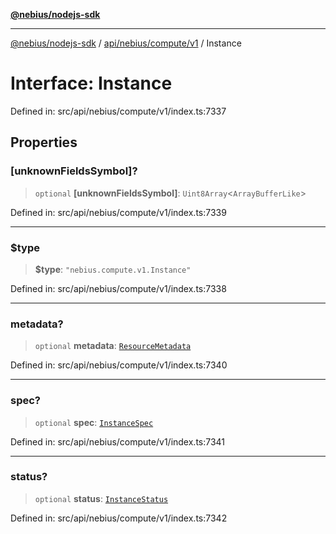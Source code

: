 [**@nebius/nodejs-sdk**](../../../../../README.md)

---

[@nebius/nodejs-sdk](../../../../../README.md) / [api/nebius/compute/v1](../README.md) / Instance

# Interface: Instance

Defined in: src/api/nebius/compute/v1/index.ts:7337

## Properties

### \[unknownFieldsSymbol\]?

> `optional` **\[unknownFieldsSymbol\]**: `Uint8Array`\<`ArrayBufferLike`\>

Defined in: src/api/nebius/compute/v1/index.ts:7339

---

### $type

> **$type**: `"nebius.compute.v1.Instance"`

Defined in: src/api/nebius/compute/v1/index.ts:7338

---

### metadata?

> `optional` **metadata**: [`ResourceMetadata`](../../../common/v1/interfaces/ResourceMetadata.md)

Defined in: src/api/nebius/compute/v1/index.ts:7340

---

### spec?

> `optional` **spec**: [`InstanceSpec`](InstanceSpec.md)

Defined in: src/api/nebius/compute/v1/index.ts:7341

---

### status?

> `optional` **status**: [`InstanceStatus`](InstanceStatus.md)

Defined in: src/api/nebius/compute/v1/index.ts:7342
